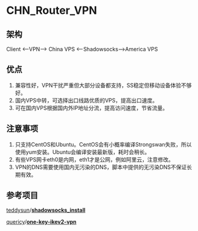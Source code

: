 # CHN_Router_VPN

## 架构

Client <—VPN—> China VPS <—Shadowsocks—>America VPS

## 优点

1. 兼容性好，VPN干扰严重但大部分设备都支持，SS稳定但移动设备体验不够好。
2. 国内VPS中转，可选择出口线路优质的VPS，提高出口速度。
3. 可在国内VPS根据国内外IP地址分流，提高访问速度，节省流量。

## 注意事项

1. 只支持CentOS和Ubuntu。CentOS会有小概率编译Strongswan失败，所以使用yum安装。Ubuntu会编译安装最新版，耗时会稍长。
2. 有些VPS网卡eth0是内网，eth1才是公网，例如阿里云，注意修改。
3. VPN的DNS需要使用国内无污染的DNS，脚本中提供的无污染DNS不保证长期有效。

## 参考项目

[teddysun](https://github.com/teddysun)/[**shadowsocks_install**](https://github.com/teddysun/shadowsocks_install/)

[quericy](https://github.com/quericy)/[**one-key-ikev2-vpn**](https://github.com/quericy/one-key-ikev2-vpn)